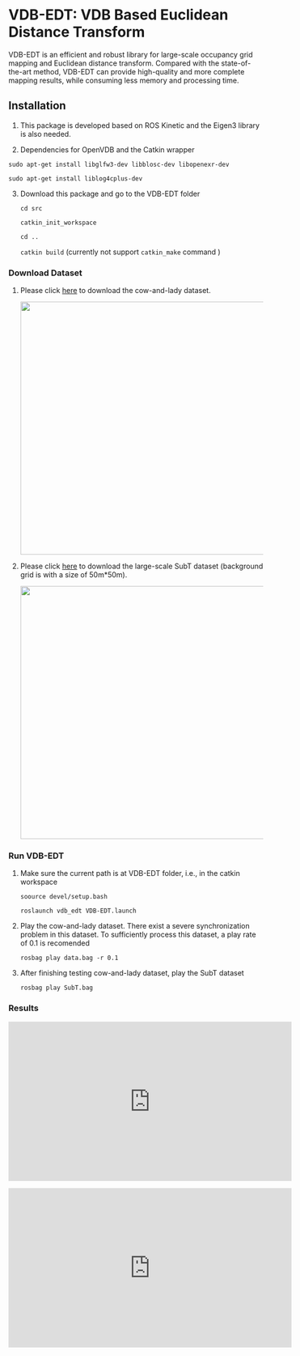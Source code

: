 # VDB-EDT: VDB Based Euclidean Distance Transform

VDB-EDT is an efficient and robust library for large-scale occupancy grid mapping and Euclidean distance transform.  Compared with the state-of-the-art method, VDB-EDT can provide high-quality and more complete mapping results, while consuming less memory and processing time. 



## Installation

1.  This package is developed based on ROS Kinetic and the Eigen3 library is also needed.

2.  Dependencies for OpenVDB and the Catkin wrapper

   `sudo apt-get install libglfw3-dev libblosc-dev libopenexr-dev`

   `sudo apt-get install liblog4cplus-dev`

3. Download this package and go to the VDB-EDT folder

   `cd src`

   `catkin_init_workspace`

   `cd ..`

   `catkin build`    (currently not support `catkin_make` command )

### Download Dataset

1. Please click [here](http://robotics.ethz.ch/~asl-datasets/iros_2017_voxblox/data.bag) to download the cow-and-lady dataset.

     <p align="center">
       <img src="./asset/cow_vdb_cloud.png" width=900 height=500>
     </p>

2. Please click [here](https://mycuhk-my.sharepoint.com/:u:/g/personal/1155067732_link_cuhk_edu_hk/EfiG1KdwOJhBmikf4UDK4mUBmxY72u9surIum8sM1XBMIg?e=zNkECW) to download the large-scale SubT dataset (background grid is with a size of 50m*50m).

     <p align="center">
       <img src="./asset/subt.png" width=900 height=500>
     </p>

   

### Run VDB-EDT

1. Make sure the current path is at VDB-EDT folder, i.e., in the catkin workspace

   `soource devel/setup.bash`

   `roslaunch vdb_edt VDB-EDT.launch`

2. Play the cow-and-lady dataset. There exist a severe synchronization problem in this dataset. To sufficiently process this dataset, a play rate of 0.1 is recomended

   `rosbag play data.bag -r 0.1 ` 

3. After finishing testing cow-and-lady dataset,  play the SubT dataset

   `rosbag play SubT.bag`

### Results

  <p align="center">
<iframe width="560" height="315" src="https://www.youtube.com/embed/kZpsKEkUgcY" frameborder="0" allow="accelerometer; autoplay; encrypted-media; gyroscope; picture-in-picture" allowfullscreen></iframe>
  </p>
  <p align="center">
<iframe width="560" height="315" src="https://www.youtube.com/embed/D6z6KO2A360" frameborder="0" allow="accelerometer; autoplay; encrypted-media; gyroscope; picture-in-picture" allowfullscreen></iframe>
  </p>


